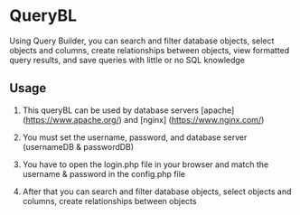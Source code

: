 # QueryBL

Using Query Builder, you can search and filter database objects, select objects and columns, create relationships between objects, view formatted query results, and save queries with little or no SQL knowledge

## Usage

1. This queryBL can be used by database servers [apache] (https://www.apache.org/) and [nginx] (https://www.nginx.com/)

2. You must set the username, password, and database server (usernameDB & passwordDB)

3. You have to open the login.php file in your browser and match the username & password in the config.php file

4. After that you can search and filter database objects, select objects and columns, create relationships between objects 

